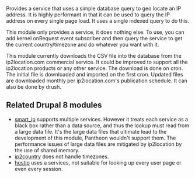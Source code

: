 Provides a service that uses a simple database query to geo locate an IP address. It is highly performant in that it can be used to query the IP address on every single page load. It uses a single indexed query to do this.

This module only provides a service, it does nothing else. To use, you can add kernel onRequest event subscriber and then query the service to get the current country/timezone and do whatever you want with it.

This module currently downloads the CSV file into the database from the ip2location.com commercial service. It could be improved to support all the ip2location products or any other service. The download is done on cron. The initial file is downloaded and imported on the first cron. Updated files are downloaded monthly per ip2location.com's publication schedule. It can also be done by drush.

## Related Drupal 8 modules
* [smart_ip](http://www.drupal.org/project/smart_ip) supports multiple services. However it treats each service as a black box rather than a data source, and thus the lookup must read from a large data file. It's the large data files that ultimate lead to the development of this module, Pantheon wouldn't support them. The performance issues of large data files are mitigated by ip2location by the use of shared memory.
* [ip2country](http://www.drupal.org/product/ip2country) does not handle timezones.
* [hostip](http://www.drupal.org/project/hostip) uses a services, not suitable for looking up every user page or even every session.
